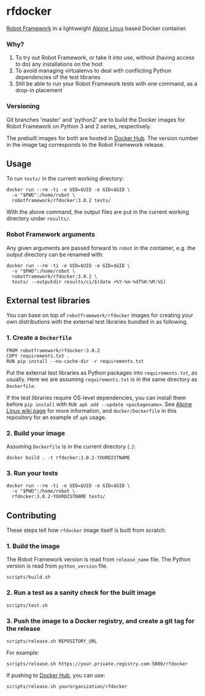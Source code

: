 # rfdocker

[Robot Framework](http://robotframework.org/) in a lightweight [Alpine Linux](https://alpinelinux.org/) based Docker container.

### Why?

1. To try out Robot Framework, or take it into use, without (having access to do) any  installations on the host
2. To avoid managing virtualenvs to deal with conflicting Python dependencies of the test libraries
3. Still be able to run your Robot Framework tests with one command, as a drop-in placement

### Versioning

Git branches 'master' and 'python2' are to build the Docker images for Robot Framework on Python 3 and 2 series, respectively.

The prebuilt images for both are hosted in [Docker Hub](https://hub.docker.com/r/robotframework/rfdocker). The version number in the image tag corresponds to the Robot Framework release.

## Usage

To run `tests/` in the current working directory:

    docker run --rm -ti -e UID=$UID -e GID=$GID \
      -v "$PWD":/home/robot \
      robotframework/rfdocker:3.0.2 tests/

With the above command, the output files are put in the current working directory under `results/`.

### Robot Framework arguments

Any given arguments are passed forward to `robot` in the container, e.g. the output directory can be renamed with:

    docker run --rm -ti -e UID=$UID -e GID=$GID \
      -v "$PWD":/home/robot \
      robotframework/rfdocker:3.0.2 \
      tests/ --outputdir results/ci/$(date +%Y-%m-%dT%H:%M:%S)

## External test libraries

You can base on top of `robotframework/rfdocker` images for creating your own distributions with the external test libraries bundled in as following.

### 1. Create a `Dockerfile`

```
FROM robotframework/rfdocker:3.0.2
COPY requirements.txt .
RUN pip install --no-cache-dir -r requirements.txt
```

Put the external test libraries as Python packages into `requirements.txt`, as usually. Here we are assuming `requirements.txt` is in the same directory as `Dockerfile`.

If the test libraries require OS-level dependencies, you can install them before `pip install` with `RUN apk add --update <packagename>`. See [Alpine Linux wiki page](https://wiki.alpinelinux.org/wiki/Alpine_Linux_package_management) for more information, and `docker/Dockerfile` in this repository for an example of `apk` usage.

### 2. Build your image

Assuming `Dockerfile` is in the current directory (`.`):

    docker build . -t rfdocker:3.0.2-YOURDISTNAME

### 3. Run your tests

    docker run --rm -ti -e UID=$UID -e GID=$GID \
      -v "$PWD":/home/robot \
      rfdocker:3.0.2-YOURDISTNAME tests/

## Contributing

These steps tell how `rfdocker` image itself is built from scratch.

### 1. Build the image

The Robot Framework version is read from `release_name` file.
The Python version is read from `python_version` file.

    scripts/build.sh

### 2. Run a test as a sanity check for the built image

    scripts/test.sh

### 3. Push the image to a Docker registry, and create a git tag for the release

    scripts/release.sh REPOSITORY_URL

For example:

    scripts/release.sh https://your.private.registry.com:5000/rfdocker

If pushing to [Docker Hub](https://hub.docker.com), you can use:

    scripts/release.sh yourorganization/rfdocker
